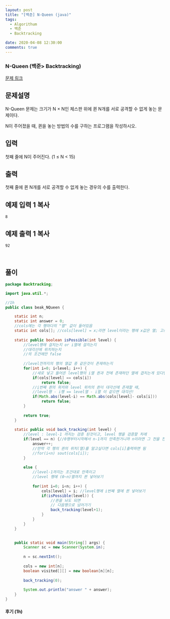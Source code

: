 ```yaml
---
layout: post
title: "[백준] N-Queen (java)"
tags:
  - Algorithum
  - 백준
  - Backtracking

date: 2020-04-08 12:30:00
comments: true
---
```




###   N-Queen (백준> Backtracking)

[문제 링크](https://www.acmicpc.net/problem/9663 )

## 문제설명

N-Queen 문제는 크기가 N × N인 체스판 위에 퀸 N개를 서로 공격할 수 없게 놓는 문제이다.

N이 주어졌을 때, 퀸을 놓는 방법의 수를 구하는 프로그램을 작성하시오.

## 입력

첫째 줄에 N이 주어진다. (1 ≤ N < 15)

## 출력

첫째 줄에 퀸 N개를 서로 공격할 수 없게 놓는 경우의 수를 출력한다.

## 예제 입력 1 복사

```
8
```

## 예제 출력 1 복사

```
92
```

<br>

## 풀이

```java
package Backtracking;

import java.util.*;

//1h
public class beak_NQueen {

	static int n;
	static int answer = 0;
	//cols에는 각 행마다의 "열" 값이 들어있음
	static int cols[]; //cols[level] = x;라면 level이라는 행에 x값은 열; 고로 (level,x) 의미
	
	static public boolean isPossible(int level) {
		//level행에 걸치는지 or i열에 걸치는지
		//대각선에 위치하는지
		//의 조건에만 false
		
		//level전까지의 행의 열값 중 같은것이 존재하는지
		for(int i=0; i<level; i++) {
			//새로 넣고 들어온 level행의 i열 퀸과 전에 존재하던 열에 겹치는게 있다면
			if(cols[level] == cols[i])
				return false;
			//i번째 퀸의 위치와 level 위치의 퀸이 대각선에 존재할 때,
			//level행 - i행 == level열 - i열 이 같으면 대각선!
			if(Math.abs(level-i) == Math.abs(cols[level]- cols[i]))
				return false;
		}
		
		return true;
	}
	
	static public void back_tracking(int level) {
		//level : level-1 까지는 검증 된것이고, level 행을 검증할 차례
		if(level == n) {//0행부터시작해서 n-1까지 만족한거니까 n이라면 그 전을 전부 만족한것
			answer++;
			//만약 각 행의 퀸의 위치(열)를 알고싶다면 cols[i]출력하면 됨
			//for(i<n) sout(cols[i]);
		}
		
		else {
			//level-1까지는 조건대로 만족이고
			//level 행에 (0~n)열까지 퀸 넣어보기
			
			for(int i=0; i<n; i++) {
				cols[level] = i; //level행에 i번째 열에 퀸 넣어보기
				if(isPossible(level)) {
					//퀸을 놔도 되면
					// 다음행으로 넘어가기
					back_tracking(level+1);
				}
			}
		}
	}

	
	public static void main(String[] args) {
		Scanner sc = new Scanner(System.in);
		
		n = sc.nextInt();
		
		cols = new int[n];
		boolean visited[][] = new boolean[n][n];
		
		back_tracking(0);
		
		System.out.println("answer " + answer);
	}
}

```

#### 후기 (1h)

